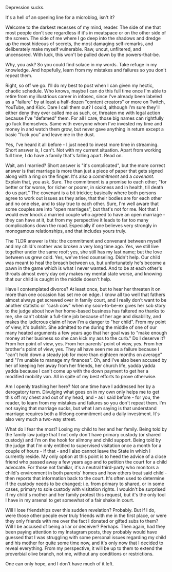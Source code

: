 Depression sucks.

It's a hell of an opening line for a microblog, isn't it?

Welcome to the darkest recesses of my mind, reader.  The side of me that most people don't see regardless if it's in meatspace or on the other side of the screen.  The side of me where I go deep into the shadows and dredge up the most hideous of secrets, the most damaging self-remarks, and deliberately make myself vulnerable.  Raw, uncut, unfiltered, and uncensored.  With luck, this won't be pulled down by the powers-that-be.

Why, you ask?  So you could find solace in my words.  Take refuge in my knowledge.  And hopefully, learn from my mistakes and failures so you don't repeat them.

Right, so off we go.  I'll do my best to post when I can given my hectic, chaotic schedule.  Who knows, maybe I can do this full time once I'm able to retire from my illustrious career in infosec, since I've already been labeled as a "failure" by at least a half-dozen "content creators" or more on Twitch, YouTube, and Kick.  Dare I call them out?  I could, although I'm sure they'll either deny they ever called me as such, or, threaten me with legal action because I've "defamed" them.  For all I care, those big names can rightfully go fuck themselves.  Same with everyone whom I've invested my time and money in and watch them grow, but never gave anything in return except a basic "fuck you" and leave me in the dust.

Yes, I've heard it all before - I just need to invest more time in streaming.  Short answer is, I can't.  Not with my current situation.  Apart from working full time, I do have a family that's falling apart.  Read on.

Wait, am I married?  Short answer is "it's complicated", but the more correct answer is that marriage is more than just a piece of paper that gets signed along with a ring on the finger.  It's also a *commitment* and a *covenant*.  Explain that, you ask.  Sure.  The commitment is a promise to each other; "for better or for worse, for richer or poorer, in sickness and in health, till death do us part."  The covenant is a bit trickier; basically where both persons agree to work out issues as they arise, that their bodies are for each other and no one else, and to stay true to each other.  Sure, I'm well aware that some couples are into "open marriages", but that's not for me.  Not that I would ever knock a married couple who agreed to have an open marriage - they can have at it, but from my perspective it leads to far too many complications down the road.  Especially if one believes very strongly in monogamous relationships, and that includes yours truly.

The TLDR answer is this: the commitment and convenant between myself and my child's mother was broken a very long time ago.  Yes, we still live together under the same roof; yes, she still has my last name; but the love between us grew cold.  Yes, we've tried counseling.  Didn't help.  Our child was meant to heal the breach between us, but unfortunately he's become a pawn in the game which is what I never wanted.  And to be at each other's throats almost every day only makes my mental state worse, and knowing that our child is caught in the middle doesn't help.

Have I contemplated divorce?  At least once, but to hear her threaten it on more than one occasion has set me on edge.  I know all too well that fathers almost always get screwed over in family court, and I really don't want to be another statistic or "cash cow" when my soon-to-be-ex gives her sob story to the judge about how her home-based business has faltered no thanks to me, she can't obtain a full-time job because of her age and disability, and makes the ludicrous claim of how I'm a danger to "her child".  From my point of view, it's bullshit.  She admitted to me during the middle of one of our many heated arguments a few years ago that her goal was to "make enough money at her business so she can kick my ass to the curb."  Do I deserve it?  From her point of view, yes.  From her parents' point of view, yes.  From her brother's point of view, yes.  They all have seen me as a failure because I "can't hold down a steady job for more than eighteen months on average" and "I'm unable to manage my finances".  Oh, and I've also been accused by her of keeping her away from her friends, her church life, yadda yadda yadda because I can't come up with the down payment to get her a modified mobility van.  All in spite of my best efforts to prove otherwise.

Am I openly trashing her here?  Not one time have I addressed her by a derogatory term.  Divulging what goes on in my own only helps me to get this off my chest and out of my head, and - as I said before - for you, the reader, to learn from my mistakes and failures so you don't repeat them.  I'm not saying that marriage sucks, but what I am saying is that understand marriage requires both a lifelong commitment and a daily investment.  It's also very much a two-way street.

What do I fear the most?  Losing my child to her and her family.  Being told by the family law judge that I not only don't have primary custody (or shared custody) and I'm on the hook for alimony and child support.  Being told by the judge that I'm only entitled to supervised visitation once a month for a couple of hours - if that - and I also cannot leave the State in which I currently reside.  My only option at this point is to heed the advice of a close friend who passed away a few years ago and to petition the court for a child advocate.  For those not familiar, it's a neutral third-party who monitors a child's environment in both parents' homes and how others treat said child - then reports that information back to the court.  It's often used to determine if the custody needs to be changed; i.e. from primary to shared, or in some cases, primary to sole custody with visitation rights.  I wouldn't be surprised if my child's mother and her family protest this request, but it's the only tool I have in my arsenal to get somewhat of a fair shake in court.

Will I lose friendships over this sudden revelation?  Probably.  But if I do, were those other people ever truly friends with me in the first place, or were they only friends with me over the fact I donated or gifted subs to them?  Will I be accused of being a liar or deceiver?  Perhaps.  Then again, had they been paying attention to my Instagram posts, they probably would have guessed that I was struggling with some personal issues regarding my child and his mother for quite some time now, and it's only now that I decided to reveal everything.  From my perspective, it will be up to them to extend the proverbial olive branch, not me, without any conditions or restrictions.

One can only hope, and I don't have much of it left.



















